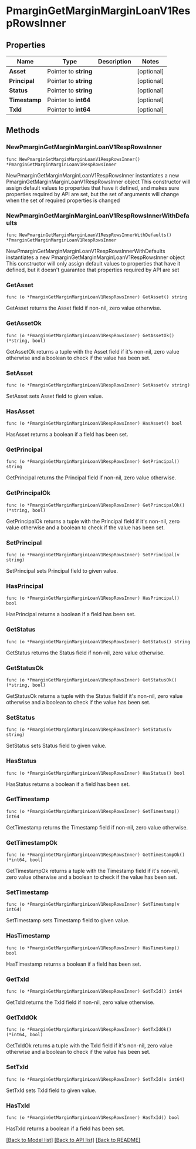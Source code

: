 # PmarginGetMarginMarginLoanV1RespRowsInner

## Properties

Name | Type | Description | Notes
------------ | ------------- | ------------- | -------------
**Asset** | Pointer to **string** |  | [optional] 
**Principal** | Pointer to **string** |  | [optional] 
**Status** | Pointer to **string** |  | [optional] 
**Timestamp** | Pointer to **int64** |  | [optional] 
**TxId** | Pointer to **int64** |  | [optional] 

## Methods

### NewPmarginGetMarginMarginLoanV1RespRowsInner

`func NewPmarginGetMarginMarginLoanV1RespRowsInner() *PmarginGetMarginMarginLoanV1RespRowsInner`

NewPmarginGetMarginMarginLoanV1RespRowsInner instantiates a new PmarginGetMarginMarginLoanV1RespRowsInner object
This constructor will assign default values to properties that have it defined,
and makes sure properties required by API are set, but the set of arguments
will change when the set of required properties is changed

### NewPmarginGetMarginMarginLoanV1RespRowsInnerWithDefaults

`func NewPmarginGetMarginMarginLoanV1RespRowsInnerWithDefaults() *PmarginGetMarginMarginLoanV1RespRowsInner`

NewPmarginGetMarginMarginLoanV1RespRowsInnerWithDefaults instantiates a new PmarginGetMarginMarginLoanV1RespRowsInner object
This constructor will only assign default values to properties that have it defined,
but it doesn't guarantee that properties required by API are set

### GetAsset

`func (o *PmarginGetMarginMarginLoanV1RespRowsInner) GetAsset() string`

GetAsset returns the Asset field if non-nil, zero value otherwise.

### GetAssetOk

`func (o *PmarginGetMarginMarginLoanV1RespRowsInner) GetAssetOk() (*string, bool)`

GetAssetOk returns a tuple with the Asset field if it's non-nil, zero value otherwise
and a boolean to check if the value has been set.

### SetAsset

`func (o *PmarginGetMarginMarginLoanV1RespRowsInner) SetAsset(v string)`

SetAsset sets Asset field to given value.

### HasAsset

`func (o *PmarginGetMarginMarginLoanV1RespRowsInner) HasAsset() bool`

HasAsset returns a boolean if a field has been set.

### GetPrincipal

`func (o *PmarginGetMarginMarginLoanV1RespRowsInner) GetPrincipal() string`

GetPrincipal returns the Principal field if non-nil, zero value otherwise.

### GetPrincipalOk

`func (o *PmarginGetMarginMarginLoanV1RespRowsInner) GetPrincipalOk() (*string, bool)`

GetPrincipalOk returns a tuple with the Principal field if it's non-nil, zero value otherwise
and a boolean to check if the value has been set.

### SetPrincipal

`func (o *PmarginGetMarginMarginLoanV1RespRowsInner) SetPrincipal(v string)`

SetPrincipal sets Principal field to given value.

### HasPrincipal

`func (o *PmarginGetMarginMarginLoanV1RespRowsInner) HasPrincipal() bool`

HasPrincipal returns a boolean if a field has been set.

### GetStatus

`func (o *PmarginGetMarginMarginLoanV1RespRowsInner) GetStatus() string`

GetStatus returns the Status field if non-nil, zero value otherwise.

### GetStatusOk

`func (o *PmarginGetMarginMarginLoanV1RespRowsInner) GetStatusOk() (*string, bool)`

GetStatusOk returns a tuple with the Status field if it's non-nil, zero value otherwise
and a boolean to check if the value has been set.

### SetStatus

`func (o *PmarginGetMarginMarginLoanV1RespRowsInner) SetStatus(v string)`

SetStatus sets Status field to given value.

### HasStatus

`func (o *PmarginGetMarginMarginLoanV1RespRowsInner) HasStatus() bool`

HasStatus returns a boolean if a field has been set.

### GetTimestamp

`func (o *PmarginGetMarginMarginLoanV1RespRowsInner) GetTimestamp() int64`

GetTimestamp returns the Timestamp field if non-nil, zero value otherwise.

### GetTimestampOk

`func (o *PmarginGetMarginMarginLoanV1RespRowsInner) GetTimestampOk() (*int64, bool)`

GetTimestampOk returns a tuple with the Timestamp field if it's non-nil, zero value otherwise
and a boolean to check if the value has been set.

### SetTimestamp

`func (o *PmarginGetMarginMarginLoanV1RespRowsInner) SetTimestamp(v int64)`

SetTimestamp sets Timestamp field to given value.

### HasTimestamp

`func (o *PmarginGetMarginMarginLoanV1RespRowsInner) HasTimestamp() bool`

HasTimestamp returns a boolean if a field has been set.

### GetTxId

`func (o *PmarginGetMarginMarginLoanV1RespRowsInner) GetTxId() int64`

GetTxId returns the TxId field if non-nil, zero value otherwise.

### GetTxIdOk

`func (o *PmarginGetMarginMarginLoanV1RespRowsInner) GetTxIdOk() (*int64, bool)`

GetTxIdOk returns a tuple with the TxId field if it's non-nil, zero value otherwise
and a boolean to check if the value has been set.

### SetTxId

`func (o *PmarginGetMarginMarginLoanV1RespRowsInner) SetTxId(v int64)`

SetTxId sets TxId field to given value.

### HasTxId

`func (o *PmarginGetMarginMarginLoanV1RespRowsInner) HasTxId() bool`

HasTxId returns a boolean if a field has been set.


[[Back to Model list]](../README.md#documentation-for-models) [[Back to API list]](../README.md#documentation-for-api-endpoints) [[Back to README]](../README.md)


